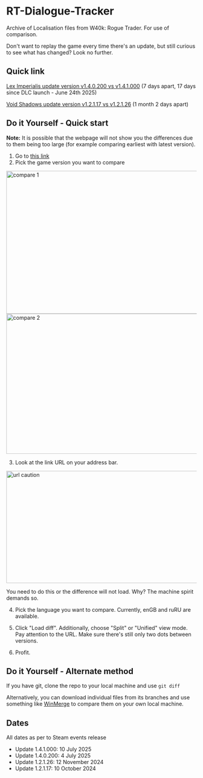 # RT-Dialogue-Tracker
Archive of Localisation files from W40k: Rogue Trader. For use of comparison. 

Don't want to replay the game every time there's an update, but still curious to see what has changed? Look no further.

## Quick link

[Lex Imperialis update version v1.4.0.200 vs v1.4.1.000](https://github.com/bloodpraxis/RT-Dialogue-Tracker/compare/v1.4.0.200..v1.4.1.000?diff=split&w) (7 days apart, 17 days since DLC launch - June 24th 2025)

[Void Shadows update version v1.2.1.17 vs v1.2.1.26](https://github.com/bloodpraxis/RT-Dialogue-Tracker/compare/v1.2.1.17..v1.2.1.26?diff=split&w) (1 month 2 days apart)

## Do it Yourself - Quick start

**Note:** It is possible that the webpage will not show you the differences due to them being too large (for example comparing earliest with latest version). 

1. Go to [this link](https://github.com/bloodpraxis/RT-Dialogue-Tracker/compare)
2. Pick the game version you want to compare
<img width="817" height="378" alt="compare 1" src="https://github.com/user-attachments/assets/e8fba409-94a2-4444-a7fc-6f7bd0dfa7dd" />
<img width="738" height="371" alt="compare 2" src="https://github.com/user-attachments/assets/24156ccf-abc7-44ff-a5a8-f7a44d0b35d6" />

3. Look at the link URL on your address bar.
<img width="590" height="297" alt="url caution" src="https://github.com/user-attachments/assets/f11ef356-ee6f-4542-9d23-05c2377375a3" />

You need to do this or the difference will not load. Why? The machine spirit demands so.

4. Pick the language you want to compare. Currently, enGB and ruRU are available. 

5. Click "Load diff". Additionally, choose "Split" or "Unified" view mode. Pay attention to the URL. Make sure there's still only two dots between versions.

6. Profit.


## Do it Yourself - Alternate method

If you have git, clone the repo to your local machine and use ```git diff```

Alternatively, you can download individual files from its branches and use something like [WinMerge](https://winmerge.org/?lang=en) to compare them on your own local machine.

## Dates

All dates as per to Steam events release 
- Update 1.4.1.000: 10 July 2025
- Update 1.4.0.200: 4 July 2025
- Update 1.2.1.26: 12 November 2024
- Update 1.2.1.17: 10 October 2024
